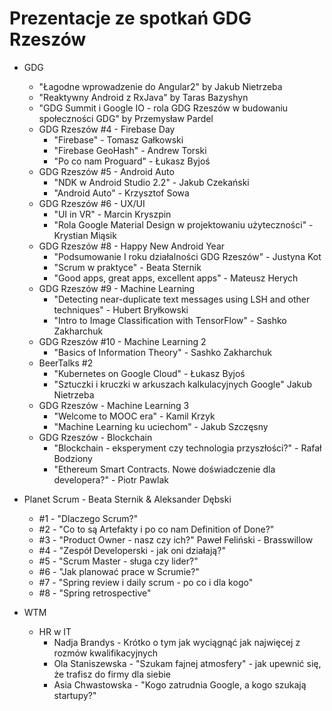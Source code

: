 # Prezentacje ze spotkań GDG Rzeszów

* GDG
	* "Łagodne wprowadzenie do Angular2" by Jakub Nietrzeba
	* "Reaktywny Android z RxJava" by Taras Bazyshyn
	* "GDG Summit i Google IO - rola GDG Rzeszów w budowaniu społeczności GDG" by Przemysław Pardel
	* GDG Rzeszów #4 - Firebase Day
		* "Firebase" - Tomasz Gałkowski
		* "Firebase GeoHash" - Andrew Torski
		* "Po co nam Proguard" - Łukasz Byjoś
	* GDG Rzeszów #5 - Android Auto
		* "NDK w Android Studio 2.2" - Jakub Czekański
		* "Android Auto" - Krzysztof Sowa
	* GDG Rzeszów #6 - UX/UI
		* "UI in VR" - Marcin Kryszpin
		* "Rola Google Material Design w projektowaniu użyteczności" - Krystian Miąsik
	* GDG Rzeszów #8 - Happy New Android Year
		* "Podsumowanie I roku działalności GDG Rzeszów" - Justyna Kot
		* "Scrum w praktyce" - Beata Sternik
		* "Good apps, great apps, excellent apps" - Mateusz Herych
	* GDG Rzeszów #9 - Machine Learning
		* "Detecting near-duplicate text messages using LSH and other techniques" - Hubert Bryłkowski
		* "Intro to Image Classification with TensorFlow" - Sashko Zakharchuk
	* GDG Rzeszów #10 - Machine Learning 2
		* "Basics of Information Theory" - Sashko Zakharchuk
	* BeerTalks #2 
		* "Kubernetes on Google Cloud" - Łukasz Byjoś
		* "Sztuczki i kruczki w arkuszach kalkulacyjnych Google" Jakub Nietrzeba
	* GDG Rzeszów - Machine Learning 3
		* "Welcome to MOOC era" - Kamil Krzyk
        * "Machine Learning ku uciechom" - Jakub Szczęsny
	* GDG Rzeszów - Blockchain
		* "Blockchain - eksperyment czy technologia przyszłości?" - Rafał Bodziony
        * "Ethereum Smart Contracts. Nowe doświadczenie dla developera?" - Piotr Pawlak
* Planet Scrum - Beata Sternik & Aleksander Dębski 
  * #1 - "Dlaczego Scrum?" 
  * #2 - "Co to są Artefakty i po co nam Definition of Done?" 
  * #3 - "Product Owner - nasz czy ich?" Paweł Feliński - Brasswillow 
  * #4 - "Zespół Developerski - jak oni działają?" 
  * #5 - "Scrum Master - sługa czy lider?" 
  * #6 - "Jak planować prace w Scrumie?"
  * #7 - "Spring review i daily scrum - po co i dla kogo"
  * #8 - "Spring retrospective"
  
* WTM
	* HR w IT
		* Nadja Brandys - Krótko o tym jak wyciągnąć jak najwięcej z rozmów kwalifikacyjnych
		* Ola Staniszewska - "Szukam fajnej atmosfery" - jak upewnić się, że trafisz do firmy dla siebie
		* Asia Chwastowska -  "Kogo zatrudnia Google, a kogo szukają startupy?"
